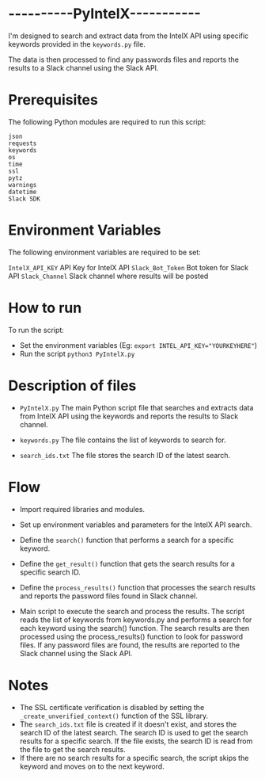 # ----------PyIntelX-----------
I'm designed to search and extract data from the IntelX API using specific keywords provided in the ```keywords.py``` file.

The data is then processed to find any passwords files and reports the results to a Slack channel using the Slack API.

# Prerequisites
The following Python modules are required to run this script:
```
json
requests
keywords
os
time
ssl
pytz
warnings
datetime
Slack SDK
```

# Environment Variables
The following environment variables are required to be set:

```IntelX_API_KEY``` API Key for IntelX API
```Slack_Bot_Token``` Bot token for Slack API
```Slack_Channel``` Slack channel where results will be posted

# How to run
To run the script:

* Set the environment variables (Eg: ```export INTEL_API_KEY="YOURKEYHERE"```)
* Run the script ```python3 PyIntelX.py```

# Description of files
* ```PyIntelX.py``` The main Python script file that searches and extracts data from IntelX API using the keywords and reports the results to Slack channel.

* ```keywords.py``` The file contains the list of keywords to search for.

* ```search_ids.txt``` The file stores the search ID of the latest search.

# Flow

* Import required libraries and modules.

* Set up environment variables and parameters for the IntelX API search.

* Define the ```search()``` function that performs a search for a specific keyword.
* Define the ```get_result()``` function that gets the search results for a specific search ID.
* Define the ```process_results()``` function that processes the search results and reports the password files found in Slack channel.
* Main script to execute the search and process the results. The script reads the list of keywords from keywords.py and performs a search for each keyword using the search() function. The search results are then processed using the process_results() function to look for password files. If any password files are found, the results are reported to the Slack channel using the Slack API.

# Notes
* The SSL certificate verification is disabled by setting the ```_create_unverified_context()``` function of the SSL library.
* The ```search_ids.txt``` file is created if it doesn't exist, and stores the search ID of the latest search. The search ID is used to get the search results for a specific search. If the file exists, the search ID is read from the file to get the search results.
* If there are no search results for a specific search, the script skips the keyword and moves on to the next keyword.
